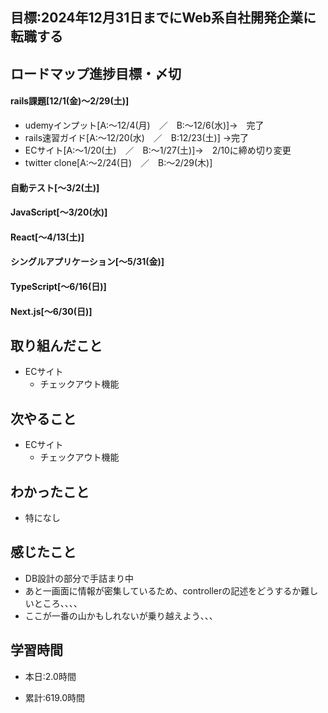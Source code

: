 ## 目標:2024年12月31日までにWeb系自社開発企業に転職する

## ロードマップ進捗目標・〆切
#### rails課題[12/1(金)～2/29(土)]
* udemyインプット[A:～12/4(月)　／　B:～12/6(水)]→　完了
* rails速習ガイド[A:～12/20(水)　／　B:12/23(土)]
→完了
* ECサイト[A:～1/20(土)　／　B:～1/27(土)]→　2/10に締め切り変更
* twitter clone[A:～2/24(日)　／　B:～2/29(木)]

#### 自動テスト[～3/2(土)]
#### JavaScript[～3/20(水)]
#### React[～4/13(土)]
#### シングルアプリケーション[～5/31(金)]
#### TypeScript[～6/16(日)]
#### Next.js[～6/30(日)]


## 取り組んだこと
- ECサイト
  - チェックアウト機能


## 次やること
- ECサイト
  - チェックアウト機能
  
## わかったこと
* 特になし

 
## 感じたこと
* DB設計の部分で手詰まり中
* あと一画面に情報が密集しているため、controllerの記述をどうするか難しいところ、、、、
* ここが一番の山かもしれないが乗り越えよう、、、
  
## 学習時間
- 本日:2.0時間

- 累計:619.0時間
  
